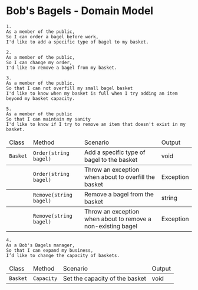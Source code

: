 ﻿# Bob's Bagels - Domain Model
```
1.
As a member of the public,
So I can order a bagel before work,
I'd like to add a specific type of bagel to my basket.

2.
As a member of the public,
So I can change my order,
I'd like to remove a bagel from my basket.

3.
As a member of the public,
So that I can not overfill my small bagel basket
I'd like to know when my basket is full when I try adding an item beyond my basket capacity.

5.
As a member of the public
So that I can maintain my sanity
I'd like to know if I try to remove an item that doesn't exist in my basket.
```
<table>
	<thead>
		<td>Class</td>
		<td>Method</td>
		<td>Scenario</td>
		<td>Output</td>
	</thead>
	<tbody>
		<td><code>Basket</code></td>
		<td><code>Order(string bagel)</code></td>
		<td>Add a specific type of bagel to the basket</td>
		<td>void</td>
	</tbody>
	<tbody>
		<td></td>
		<td><code>Order(string bagel)</code></td>
		<td>Throw an exception when about to overfill the basket</td>
		<td>Exception</td>
	</tbody>
	<tbody>
		<td></td>
		<td><code>Remove(string bagel)</code></td>
		<td>Remove a bagel from the basket</td>
		<td>string</td>
	</tbody>
	<tbody>
		<td></td>
		<td><code>Remove(string bagel)</code></td>
		<td>Throw an exception when about to remove a non-existing bagel</td>
		<td>Exception</td>
	</tbody>
</table>


```
4.
As a Bob's Bagels manager,
So that I can expand my business,
I’d like to change the capacity of baskets.
```
<table>
	<thead>
		<td>Class</td>
		<td>Method</td>
		<td>Scenario</td>
		<td>Output</td>
	</thead>
	<tbody>
		<td><code>Basket</code></td>
		<td><code>Capacity</code></td>
		<td>Set the capacity of the basket</td>
		<td>void</td>
	</tbody>
</table>
